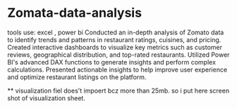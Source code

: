 # Zomata-data-analysis
tools use: excel , power bi 
Conducted an in-depth analysis of Zomato data to identify trends and patterns in restaurant ratings, cuisines, and pricing. Created interactive dashboards to visualize key metrics such as customer reviews, geographical distribution, and top-rated restaurants. Utilized Power BI's advanced DAX functions to generate insights and perform complex calculations. Presented actionable insights to help improve user experience and optimize restaurant listings on the platform.

** visualization fiel does't impoert bcz more than 25mb. so i put here screen shot of visualization sheet.

